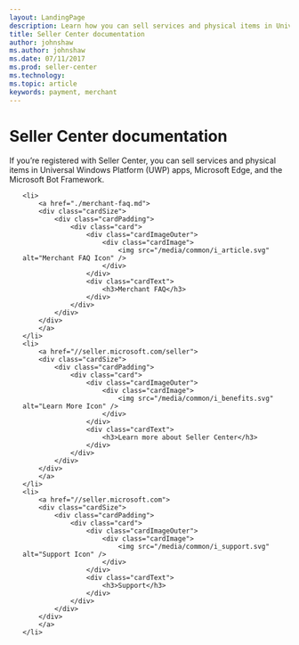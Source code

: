 ```yaml
---
layout: LandingPage
description: Learn how you can sell services and physical items in Universal Windows Platform (UWP) apps, Microsoft Edge, and the Microsoft Bot Framework as a registered member of Seller Center.
title: Seller Center documentation
author: johnshaw
ms.author: johnshaw
ms.date: 07/11/2017
ms.prod: seller-center
ms.technology:
ms.topic: article
keywords: payment, merchant
---
```


# Seller Center documentation
If you’re registered with Seller Center, you can sell services and physical items in Universal Windows Platform (UWP) apps, Microsoft Edge, and the Microsoft Bot Framework.

<ul class="panelContent cardsFTitle">
   
    <li>
        <a href="./merchant-faq.md">
        <div class="cardSize">
            <div class="cardPadding">
                <div class="card">
                    <div class="cardImageOuter">
                        <div class="cardImage">
                            <img src="/media/common/i_article.svg" alt="Merchant FAQ Icon" />
                        </div>
                    </div>
                    <div class="cardText">
                        <h3>Merchant FAQ</h3>
                    </div>
                </div>
            </div>
        </div>
        </a>
    </li>
    <li>
        <a href="//seller.microsoft.com/seller">
        <div class="cardSize">
            <div class="cardPadding">
                <div class="card">
                    <div class="cardImageOuter">
                        <div class="cardImage">
                            <img src="/media/common/i_benefits.svg" alt="Learn More Icon" />
                        </div>
                    </div>
                    <div class="cardText">
                        <h3>Learn more about Seller Center</h3>
                    </div>
                </div>
            </div>
        </div>
        </a>
    </li>
    <li>
        <a href="//seller.microsoft.com">
        <div class="cardSize">
            <div class="cardPadding">
                <div class="card">
                    <div class="cardImageOuter">
                        <div class="cardImage">
                            <img src="/media/common/i_support.svg" alt="Support Icon" />
                        </div>
                    </div>
                    <div class="cardText">
                        <h3>Support</h3>
                    </div>
                </div>
            </div>
        </div>
        </a>
    </li>
  </ul>
